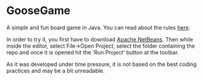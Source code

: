 # GooseGame
A simple and fun board game in Java. You can read about the rules [here](https://www.mastersofgames.com/rules/goose-game-rules.htm).

In order to try it, you first have to download [Apache NetBeans](https://netbeans.apache.org/).
Then while inside the editor, select File->Open Project, select the folder containing the repo and once it is opened hit the 'Run Project' button at the toolbar.

As it was developed under time pressure, it is not based on the best coding practices and may be a bit unreadable.
